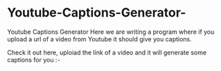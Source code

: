 # Youtube-Captions-Generator-
Youtube Captions Generator 
Here we are writing a program where if you upload a url of a video from Youtube it should give you captions. 

Check it out here, uploiad the link of a video and it will generate some captions for you :- 
